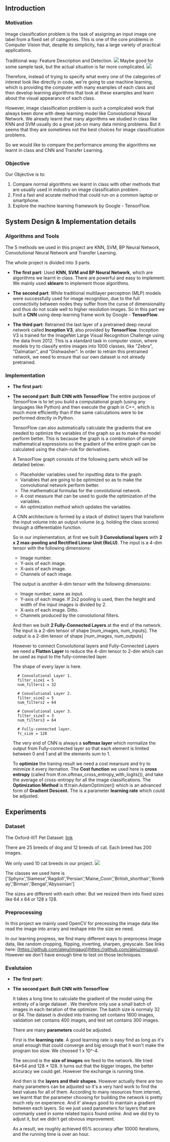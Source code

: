## Introduction   

### Motivation
	  
Image classification problem is the task of assigning an input image one label from a fixed set of categories. This is one of the core problems in Computer Vision that, despite its simplicity, has a large variety of practical applications.
 
Traditional way: Feature Description and Detection. 
![](3.png)
Maybe good for some sample task, but the actual situation is far more complicated. 
![](2.png)
	
Therefore, instead of trying to specify what every one of the categories of interest look like directly in code, we're going to use machine learning, which is providing the computer with many examples of each class and then develop learning algorithms that look at these examples and learn about the visual appearance of each class. 

However, image classification problem is such a complicated work that always been done with deep learning model like Convolutional Neural Network. We already learnt that many algorithms we studied in class like KNN and SVM usually do a great job on many data mining problems. But it seems that they are sometimes not the best choices for image classification problems. 

So we would like to compare the performance among the algorithms we learnt in class and CNN and Transfer Learning. 


### Objective
	
Our Objective is to: 
	
1. Compare normal algorithms we learnt in class with other methods that are usually used in industry on image classification problem .
2. Find a fast and acurate method that could run on a common laptop or smartphone. 
3. Explore the machine learning framework by Google - TensorFlow. 


## System Design & Implementation details

### Algorithms and Tools

The 5 methods we used in this project are KNN, SVM, BP Neural Network, Convolutional Neural Network and Transfer Learning. 

The whole project is divided into 3 parts. 

- **The first part**: Used **KNN, SVM and BP Neural Network**, which are algorithms we learnt in class. There are powerful and easy to implement. We mainly used **sklearn** to implement those algorithms. 

- **The second part**: While traditional multilayer perceptron (MLP) models were successfully used for image recognition, due to the full connectivity between nodes they suffer from the curse of dimensionality and thus do not scale well to higher resolution images. So in this part we built a **CNN** using deep learning frame work by Google - **TensorFlow**.  

-  **The third part**: Retrained the last layer of a pretrained deep neural network called **Inception V3**, also provided by **TensorFlow**. 
Inception V3 is trained for the ImageNet Large Visual Recognition Challenge using the data from 2012. This is a standard task in computer vision, where models try to classify entire images into 1000 classes, like "Zebra", "Dalmatian", and "Dishwasher". In order to retrain this pretrained network, we need to ensure that our own dataset is not already pretrained.


### Implementation

- **The first part:** 

- **The second part**:  **Built CNN with TensorFlow**
The entire purpose of TensorFlow is to let you build a computational graph (using any languages like Python) and then execute the graph in C++, which is much more efficiently than if the same calculations were to be performed directly in Python. 

	TensorFlow can also automatically calculate the gradients that are needed to optimize the variables of the graph so as to make the model perform better. This is because the graph is a combination of simple mathematical expressions so the gradient of the entire graph can be calculated using the chain-rule for derivatives.
	
	A TensorFlow graph consists of the following parts which will be detailed below:
	- Placeholder variables used for inputting data to the graph.
	- Variables that are going to be optimized so as to make the convolutional network perform better.
	- The mathematical formulas for the convolutional network.
	- A cost measure that can be used to guide the optimization of the variables.
	- An optimization method which updates the variables.

	A CNN architecture is formed by a stack of distinct layers that transform the input volume into an output volume (e.g. holding the class scores) through a differentiable function. 
	
	So in our implementation,  at first we built **3 Convolutional layers** with **2 x 2 max-pooling and Rectified Linear Unit (ReLU)**. 
	The input is a 4-dim tensor with the following dimensions:
	
	- Image number.
	- Y-axis of each image.
	- X-axis of each image.
	- Channels of each image.

	The output is another 4-dim tensor with the following dimensions:
	
	- Image number, same as input.
	- Y-axis of each image. If 2x2 pooling is used, then the height and width of the input images is divided by 2.
	- X-axis of each image. Ditto.
	- Channels produced by the convolutional filters.
	
	
	And then we built **2 Fully-Connected Layers** at the end of the network. 
	The input is a 2-dim tensor of shape [num_images, num_inputs]. The output is a 2-dim tensor of shape [num_images, num_outputs]
	
	However to connect Convolutional layers and Fully-Connected Layers we need a **Flatten Layer** to reduce the 4-dim tensor to 2-dim which can be used as input to the fully-connected layer. 
	
	The shape of every layer is here. 
		
		# Convolutional Layer 1.
		filter_size1 = 5 
		num_filters1 = 32
		
		# Convolutional Layer 2.
		filter_size2 = 5
		num_filters2 = 64
		
		# Convolutional Layer 3.
		filter_size3 = 3
		num_filters3 = 64
		
		# Fully-connected layer.
		fc_size = 128             	

	The very end of CNN is always a **softmax layer** which normalize the output from Fully-connected layer so that each element is limited between 0 and 1 and all the elements sum to 1.
	
	To **optimize** the traning result we need a cost mearsure and try to minmize it every iternation. 
	The **Cost function**  we used here is **cross entropy** (called from tf.nn.oftmax_cross_entropy_with_logits()), and take the average of cross-entropy for all the image classifications. 
	The **Optimization Method** is tf.train.AdamOptimizer() which is an advanced form of **Gradient Descent.** The is a parameter **learning rate** which could be adjusted. 
	
	
## Experiments 

### Dataset
The Oxford-IIIT Pet Dataset: [link](http://www.robots.ox.ac.uk/~vgg/data/pets/)

There are 25 breeds of dog and 12 breeds of cat. Each breed has 200 images. 

We only used 10 cat breeds in our project. 
![](1.png)

The classes we used here is 
 ['Sphynx','Siamese','Ragdoll','Persian','Maine_Coon','British_shorthair','Bombay','Birman','Bengal','Abyssinian']

The sizes are different with each other. But we resized them into fixed sizes like 64 x 64 or 128 x 128. 

### Preprocessing

In this project we mainly used OpenCV for precessing the image data like read the image into arrary and reshape into the size we need. 

In our learning progress, we find many different ways to preprocess image data, like random cropping, flipping, inverting, sharpen, greyscale. See links here: [https://github.com/aleju/imgaug](https://github.com/aleju/imgaug). However we don't have enough time to test on those techniques. 

### Evalutaion
- **The first part:** 

- **The second part**:  **Built CNN with TensorFlow**

	It takes a long time to calculate the gradient of the model using the entirety of a large dataset . We therefore only use a small batch of images in each iteration of the optimizer. The batch size is normaly 32 or 64. 
	The dataset is divided into training set contains 1600 images, validation set contains 400 images, and test set contains 300 images.  
	
	There are many **parameters** could be adjusted. 
	
	First is the **learning rate**. A good learning rate is easy find as long as it's small enough that could converge and big enough that it won't make the program too slow. 
We choosed 1 x 10^-4.
	
	The second is the **size of images** we feed to the network. We tried 64*64 and 128 * 128. It turns out that the bigger images, the better accuracy we could get. However the exchange is running time. 
	
	And then is the **layers and their shapes**. However actually there are too many parameters can be adjusted so it's a very hard work to find the best values for all of them. 
	According to many resources from internet, we learnt that the parameter choosing for building the network is pretty much rely on experience. And it' always good to maintain a gradient between each layers. So we just used parameters for layers that are commanly used in some related topics found online. And we did try to adjust it, but we didn't get obvious improvement.
	
	As a result, we roughly achieved 65% accuracy after 10000 iterations, and the running time is over an hour. 

	 




